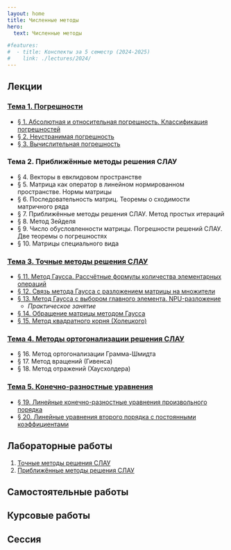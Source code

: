 ```yaml
---
layout: home
title: Численные методы
hero:
  text: Численные методы

#features:
#  - title: Конспекты за 5 семестр (2024-2025)
#    link: ./lectures/2024/
---
```


## Лекции

### [Тема 1. Погрешности](./lectures/2024/theme-01/)

* [§ 1. Абсолютная и относительная погрешность. Классификация погрешностей](./lectures/2024/theme-01/#1)
* [§ 2. Неустранимая погрешность](./lectures/2024/theme-01/#2)
* [§ 3. Вычислительная погрешность](./lectures/2024/theme-01/#3)

### Тема 2. Приближённые методы решения СЛАУ

* § 4. Векторы в евклидовом пространстве
* § 5. Матрица как оператор в линейном нормированном пространстве. Нормы матрицы
* § 6. Последовательность матриц. Теоремы о сходимости матричного ряда
* § 7. Приближённые методы решения СЛАУ. Метод простых итераций
* § 8. Метод Зейделя
* § 9. Число обусловленности матрицы. Погрешности решений СЛАУ. Две теоремы о погрешностях
* § 10. Матрицы специального вида

### [Тема 3. Точные методы решения СЛАУ](./lectures/2024/theme-03/)

* [§ 11. Метод Гаусса. Рассчётные формулы количества элементарных операций](./lectures/2024/theme-03/#11)
* [§ 12. Связь метода Гаусса с разложением матрицы на множители](./lectures/2024/theme-03/#12)
* [§ 13. Метод Гаусса с выбором главного элемента. NPU-разложение](./lectures/2024/theme-03/#13)
  * *Практическое занятие*
* [§ 14. Обращение матрицы методом Гаусса](./lectures/2024/theme-03/#14)
* [§ 15. Метод квадратного корня (Холецкого)](./lectures/2024/theme-03/#15)

### [Тема 4. Методы ортогонализации решения СЛАУ](./lectures/2024/theme-04/)

* § 16. Метод ортогонализации Грамма-Шмидта
* § 17. Метод вращений (Гивенса)
* § 18. Метод отражений (Хаусхолдера)

### [Тема 5. Конечно-разностные уравнения](./lectures/2024/theme-05/)

* [§ 19. Линейные конечно-разностные уравнения произвольного порядка](./lectures/2024/theme-05/#19)
* [§ 20. Линейные уравнения второго порядка с постоянными коэффициентами](./lectures/2024/theme-05/20)

## Лабораторные работы

1. [Точные методы решения СЛАУ](./labs/2024/01/)
2. [Приближённые методы решения СЛАУ](./labs/2024/02/)

## Самостоятельные работы

## Курсовые работы

## Сессия
